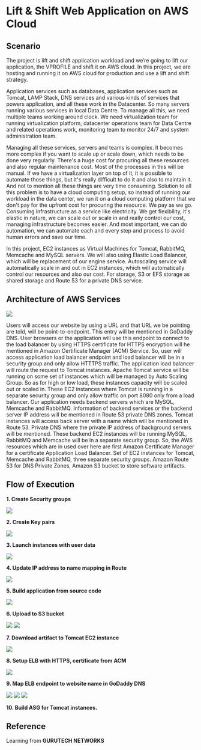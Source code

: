 # Lift & Shift Web Application on AWS Cloud
<h2>Scenario</h2>
<p>
The project is lift and shift application workload and we’re going to lift our application, the VPROFILE and shift it on AWS cloud. In this project, we are hosting and running it on AWS cloud for production and use a lift and shift strategy. 

Application services such as databases, application services such as Tomcat, LAMP Stack, DNS services and various kinds of services that powers application, and all these work in the Datacenter. So many servers running various services in local Data Centre. To manage all this, we need multiple teams working around clock. We need virtualization team for running virtualization platform, datacenter operations team for Data Centre and related operations work, monitoring team to monitor 24/7 and system administration team.

Managing all these services, servers and teams is complex. It becomes more complex if you want to scale up or scale down, which needs to be done very regularly. There's a huge cost for procuring all these resources and also regular maintenance cost. Most of the processes in this will be manual. If we have a virtualization layer on top of it, it is possible to automate those things, but it's really difficult to do it and also to maintain it. And not to mention all these things are very time consuming. Solution to all this problem is to have a cloud computing setup, so instead of running our workload in the data center, we run it on a cloud computing platform that we don't pay for the upfront cost for procuring the resource. We pay as we go. Consuming infrastructure as a service like electricity. We get flexibility, it's elastic in nature, we can scale out or scale in and really control our cost, managing infrastructure becomes easier. And most important, we can do automation, we can automate each and every step and process to avoid human errors and save our time.

In this project, EC2 instances as Virtual Machines for Tomcat, RabbitMQ, Memcache and MySQL servers. We will also using Elastic Load Balancer, which will be replacement of our engine service. Autoscaling service will automatically scale in and out in EC2 instances, which will automatically control our resources and also our cost. For storage, S3 or EFS storage as shared storage and Route 53 for a private DNS service. 

</p>

<h2>Architecture of AWS Services</h2>
 <img src="https://github.com/Jackiedee1223/CloudDevOps-1/blob/main/images/Arch.png">
<p>
Users will access our website by using a URL and that URL we be pointing are told, will be point-to-endpoint. This entry will be mentioned in GoDaddy DNS. User browsers or the application will use this endpoint to connect to the load balancer by using HTTPS certificate for HTTPS encryption will he mentioned in Amazon Certificate Manager (ACM) Service. So, user will access application load balancer endpoint and load balancer will be in a security group and only allow HTTTPS traffic. The application load balancer will route the request to Tomcat instances. Apache Tomcat service will be running on some set of instances which will be managed by Auto Scaling Group. So as for high or low load, these instances capacity will be scaled out or scaled in. These EC2 instances where Tomcat is running in a separate security group and only allow traffic on port 8080 only from a load balancer. Our application needs backend servers which are MySQL, Memcache and RabbitMQ. Information of backend services or the backend server IP address will be mentioned in Route 53 private DNS zones. Tomcat instances will access back server with a name which will be mentioned in Route 53. Private DNS where the private IP address of background servers will be mentioned. These backend EC2 instances will be running MySQL, RabbitMQ and Memcache will be in a separate security group. So, the AWS resources which are in used over here are first Amazon Certificate Manager for a certificate Application Load Balancer. Set of EC2 instances for Tomcat, Memcache and RabbitMQ, three separate security groups. Amazon Route 53 for DNS Private Zones, Amazon S3 bucket to store software artifacts.
</p>

<h2>Flow of Execution</h2>

<b>1.	Create Security groups</b>
 <p><img src="https://github.com/Jackiedee1223/CloudDevOps-1/blob/main/images/SGs.png"></p>
<b>2.	Create Key pairs</b>
 <p><img src="https://github.com/Jackiedee1223/CloudDevOps-1/blob/main/images/Kps.png"></p>
<b>3.	Launch instances with user data</b>
 <p><img src="https://github.com/Jackiedee1223/CloudDevOps-1/blob/main/images/Instances.png"></p>
<b>4.	Update IP address to name mapping in Route </b>
 <p><img src="https://github.com/Jackiedee1223/CloudDevOps-1/blob/main/images/Route53.png"></p>
<b>5.	Build application from source code</b>
 <p><img src="https://github.com/Jackiedee1223/CloudDevOps-1/blob/main/images/VScode.png"></p>
<b>6.	Upload to S3 bucket</b>
 <p>
  <img src="https://github.com/Jackiedee1223/CloudDevOps-1/blob/main/images/IAM.png">
  <img src="https://github.com/Jackiedee1223/CloudDevOps-1/blob/main/images/S3.png">
 </p>
<b>7.	Download artifact to Tomcat EC2 instance</b>
  <p><img src="https://github.com/Jackiedee1223/CloudDevOps-1/blob/main/images/Tomcat.png"></p>
<b>8.	Setup ELB with HTTPS, certificate from ACM</b>
  <p><img src="https://github.com/Jackiedee1223/CloudDevOps-1/blob/main/images/ELB_DNS.png"></p>
<b>9.	Map ELB endpoint to website name in GoDaddy DNS</b>
  <p>
    <img src="https://github.com/Jackiedee1223/CloudDevOps-1/blob/main/images/Point.png">
    <img src="https://github.com/Jackiedee1223/CloudDevOps-1/blob/main/images/Active.png">
    <img src="https://github.com/Jackiedee1223/CloudDevOps-1/blob/main/images/Website.png">
  </p>
<b>10.	Build ASG for Tomcat instances.</b>
 <p></p>















<h2>Reference</h2>
<p>Learning from <b>GURUTECH NETWORKS</b> </p>

